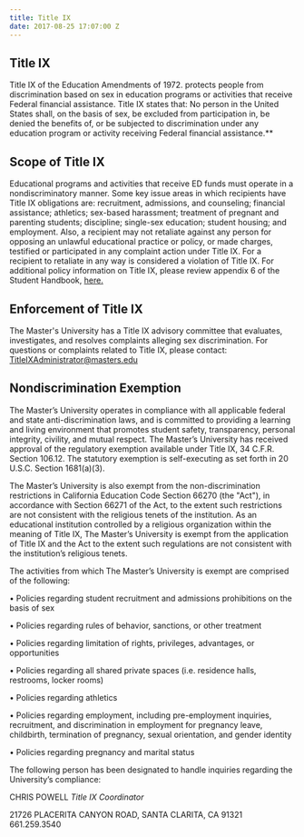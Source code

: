 ```yaml
---
title: Title IX
date: 2017-08-25 17:07:00 Z
---
```


## Title IX

Title IX of the Education Amendments of 1972. protects people from discrimination based on sex in education programs or activities that receive Federal financial assistance. Title IX states that: No person in the United States shall, on the basis of sex, be excluded from participation in, be denied the benefits of, or be subjected to discrimination under any education program or activity receiving Federal financial assistance.**

## Scope of Title IX

Educational programs and activities that receive ED funds must operate in a nondiscriminatory manner. Some key issue areas in which recipients have Title IX obligations are: recruitment, admissions, and counseling; financial assistance; athletics; sex-based harassment; treatment of pregnant and parenting students; discipline; single-sex education; student housing; and employment. Also, a recipient may not retaliate against any person for opposing an unlawful educational practice or policy, or made charges, testified or participated in any complaint action under Title IX. For a recipient to retaliate in any way is considered a violation of Title IX. For additional policy information on Title IX, please review appendix 6 of the Student Handbook, [here](http://www.masters.edu/media/868274/2016-masters-u-handbook-updated.pdf "2016-masters-u-handbook-updated.pdf")[.](http://www.masters.edu/media/866525/2015-statement-addressing-preventing-and-responding-to-sex-offenses.pdf "2015 Statement Addressing Preventing and Responding to Sex Offenses.pdf")

## Enforcement of Title IX

The Master's University has a Title IX advisory committee that evaluates, investigates, and resolves complaints alleging sex discrimination. For questions or complaints related to Title IX, please contact: [TitleIXAdministrator@masters.edu](mailto:TitleIXAdministrator@masters.edu)

## Nondiscrimination Exemption

The Master’s University operates in compliance with all applicable federal and state anti-discrimination laws, and is committed to providing a learning and living environment that promotes student safety, transparency, personal integrity, civility, and mutual respect. The Master’s University has received approval of the regulatory exemption available under Title IX, 34 C.F.R. Section 106.12. The statutory exemption is self-executing as set forth in 20 U.S.C. Section 1681(a)(3).

The Master’s University is also exempt from the non-discrimination restrictions in California Education Code Section 66270 (the "Act"), in accordance with Section 66271 of the Act, to the extent such restrictions are not consistent with the religious tenets of the institution. As an educational institution controlled by a religious organization within the meaning of Title IX, The Master’s University is exempt from the application of Title IX and the Act to the extent such regulations are not consistent with the institution’s religious tenets.

The activities from which The Master’s University is exempt are comprised of the following:

• Policies regarding student recruitment and admissions prohibitions on the basis of sex

• Policies regarding rules of behavior, sanctions, or other treatment

• Policies regarding limitation of rights, privileges, advantages, or opportunities

• Policies regarding all shared private spaces (i.e. residence halls, restrooms, locker rooms)

• Policies regarding athletics

• Policies regarding employment, including pre-employment inquiries, recruitment, and discrimination in employment for pregnancy leave, childbirth, termination of pregnancy, sexual orientation, and gender identity

• Policies regarding pregnancy and marital status

The following person has been designated to handle inquiries regarding the University’s compliance:

CHRIS POWELL *Title IX Coordinator*

21726 PLACERITA CANYON ROAD, SANTA CLARITA, CA 91321 661.259.3540